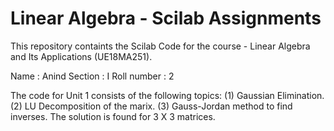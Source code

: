 # Linear Algebra - Scilab Assignments
This repository containts the Scilab Code for the course - Linear Algebra and Its Applications  (UE18MA251).

Name : Anind
Section : I
Roll number : 2



The code for Unit 1 consists of the following topics:
(1) Gaussian Elimination.
(2) LU Decomposition of the marix.
(3) Gauss-Jordan method to find inverses.
The solution is found for 3 X 3 matrices.
